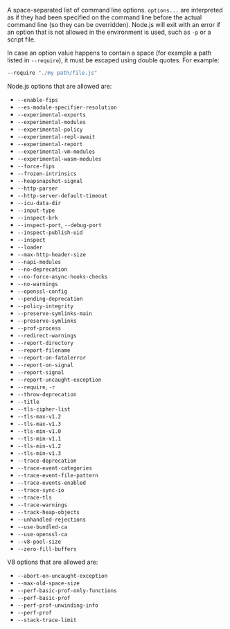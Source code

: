 <!-- YAML
added: v8.0.0
-->

A space-separated list of command line options. `options...` are interpreted as
if they had been specified on the command line before the actual command line
(so they can be overridden). Node.js will exit with an error if an option
that is not allowed in the environment is used, such as `-p` or a script file.

In case an option value happens to contain a space (for example a path listed in
`--require`), it must be escaped using double quotes. For example:

```bash
--require "./my path/file.js"
```

Node.js options that are allowed are:
<!-- node-options-node start -->
- `--enable-fips`
- `--es-module-specifier-resolution`
- `--experimental-exports`
- `--experimental-modules`
- `--experimental-policy`
- `--experimental-repl-await`
- `--experimental-report`
- `--experimental-vm-modules`
- `--experimental-wasm-modules`
- `--force-fips`
- `--frozen-intrinsics`
- `--heapsnapshot-signal`
- `--http-parser`
- `--http-server-default-timeout`
- `--icu-data-dir`
- `--input-type`
- `--inspect-brk`
- `--inspect-port`, `--debug-port`
- `--inspect-publish-uid`
- `--inspect`
- `--loader`
- `--max-http-header-size`
- `--napi-modules`
- `--no-deprecation`
- `--no-force-async-hooks-checks`
- `--no-warnings`
- `--openssl-config`
- `--pending-deprecation`
- `--policy-integrity`
- `--preserve-symlinks-main`
- `--preserve-symlinks`
- `--prof-process`
- `--redirect-warnings`
- `--report-directory`
- `--report-filename`
- `--report-on-fatalerror`
- `--report-on-signal`
- `--report-signal`
- `--report-uncaught-exception`
- `--require`, `-r`
- `--throw-deprecation`
- `--title`
- `--tls-cipher-list`
- `--tls-max-v1.2`
- `--tls-max-v1.3`
- `--tls-min-v1.0`
- `--tls-min-v1.1`
- `--tls-min-v1.2`
- `--tls-min-v1.3`
- `--trace-deprecation`
- `--trace-event-categories`
- `--trace-event-file-pattern`
- `--trace-events-enabled`
- `--trace-sync-io`
- `--trace-tls`
- `--trace-warnings`
- `--track-heap-objects`
- `--unhandled-rejections`
- `--use-bundled-ca`
- `--use-openssl-ca`
- `--v8-pool-size`
- `--zero-fill-buffers`
<!-- node-options-node end -->

V8 options that are allowed are:
<!-- node-options-v8 start -->
- `--abort-on-uncaught-exception`
- `--max-old-space-size`
- `--perf-basic-prof-only-functions`
- `--perf-basic-prof`
- `--perf-prof-unwinding-info`
- `--perf-prof`
- `--stack-trace-limit`
<!-- node-options-v8 end -->


